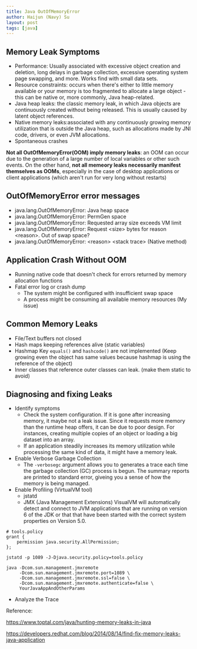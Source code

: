 ```yaml
---
title: Java OutOfMemoryError
author: Haijun (Navy) Su
layout: post
tags: [java]
---
```


## Memory Leak Symptoms

* Performance: Usually associated with excessive object creation and deletion, long delays in garbage collection, excessive operating system page swapping, and more. Works find with small data sets.
* Resource constraints: occurs when there's either to little memory available or your memory is too fragmented to allocate a large object - this can be native or, more commonly, Java heap-related.
* Java heap leaks: the classic memory leak, in which Java objects are continuously created without being released. This is usually caused by latent object references.
* Native memory leaks:associated with any continuously growing memory utilization that is outside the Java heap, such as allocations made by JNI code, drivers, or even JVM allocations.
* Spontaneous crashes


**Not all OutOfMemoryError(OOM) imply memory leaks**: an OOM can occur due to the generation of a large number of local variables or other such events. On the other hand, **not all memeory leaks necessarily manifest themselves as OOMs**, especially in the case of desktop applications or client applications (which aren't run for very long without restarts) 

## OutOfMemoryError error messages

* java.lang.OutOfMemoryError: Java heap space
* java.lang.OutOfMemoryError: PermGen space
* java.lang.OutOfMemoryError: Requested array size exceeds VM limit
* java.lang.OutOfMemoryError: Request &lt;size&gt; bytes for reason &lt;reason&gt;. Out of swap space?
* java.lang.OutOfMemoryError: &lt;reason&gt; &lt;stack trace&gt; (Native method)

## Application Crash Without OOM

* Running native code that doesn't check for errors returned by memory allocation functions
* Fatal error log or crash dump
	* The system might be configured with insufficient swap space
	* A process might be consuming all available memory resources (My issue)
	
## Common Memory Leaks

* File/Text buffers not closed
* Hash maps keeping references alive (static variables)
* Hashmap Key `equals()` and `hashcode()` are not implemented (Keep growing even the object has same values because hashmap is using the reference of the object)
* Inner classes that reference outer classes can leak. (make them static to avoid)

## Diagnosing and fixing Leaks

* Identify symptoms
	* Check the system configuration. If it is gone after increasing memory, it maybe not a leak issue. Since it requests more memory than the runtime heap offers, it can be due to poor design. For instances, creating multiple copies of an object or loading a big dataset into an array.
	* If an application steadily increases its memory utilization while processing the same kind of data, it might have a memory leak.
* Enable Verbose Garbage Collection
	* The `-verbosegc` argument allows you to generates a trace each time the garbage collection (GC) process is begun. The summary reports are printed to standard error, giveing you a sense of how the memory is being managed.
* Enable Profiling (VirtualVM tool)
	- jstatd
	- JMX (Java Management Extensions)
	VisualVM will automatically detect and connect to JVM applications that are running on version 6 of the JDK or that that have been started with the correct system properties on Version 5.0.

```
# tools.policy
grant {
	permission java.security.AllPermission;
};

jstatd -p 1089 -J-Djava.security.policy=tools.policy
```


```
java -Dcom.sun.management.jmxremote
     -Dcom.sun.management.jmxremote.port=1089 \
     -Dcom.sun.management.jmxremote.ssl=false \
     -Dcom.sun.management.jmxremote.authenticate=false \
     YourJavaAppAndOtherParams
```


* Analyze the Trace


Reference:

<https://www.toptal.com/java/hunting-memory-leaks-in-java>

<https://developers.redhat.com/blog/2014/08/14/find-fix-memory-leaks-java-application>

